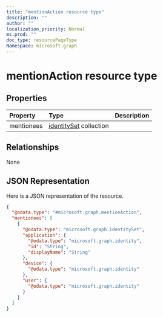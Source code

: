 ```yaml
---
title: "mentionAction resource type"
description: ""
author: ""
localization_priority: Normal
ms.prod: ""
doc_type: resourcePageType
Namespace: microsoft.graph
---
```



# mentionAction resource type



## Properties
|Property|Type|Description|
|:---|:---|:---|
|mentionees|[identitySet](../resources/identitySet.md) collection||

## Relationships
None

## JSON Representation
Here is a JSON representation of the resource.
<!-- {
  "blockType": "resource",
  "@odata.type": "microsoft.graph.mentionAction"
}
-->
``` json
{
  "@odata.type": "#microsoft.graph.mentionAction",
  "mentionees": [
    {
      "@odata.type": "microsoft.graph.identitySet",
      "application": {
        "@odata.type": "microsoft.graph.identity",
        "id": "String",
        "displayName": "String"
      },
      "device": {
        "@odata.type": "microsoft.graph.identity"
      },
      "user": {
        "@odata.type": "microsoft.graph.identity"
      }
    }
  ]
}
```

